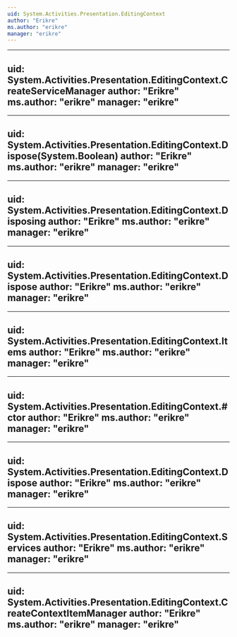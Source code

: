 ```yaml
---
uid: System.Activities.Presentation.EditingContext
author: "Erikre"
ms.author: "erikre"
manager: "erikre"
---
```


---
uid: System.Activities.Presentation.EditingContext.CreateServiceManager
author: "Erikre"
ms.author: "erikre"
manager: "erikre"
---

---
uid: System.Activities.Presentation.EditingContext.Dispose(System.Boolean)
author: "Erikre"
ms.author: "erikre"
manager: "erikre"
---

---
uid: System.Activities.Presentation.EditingContext.Disposing
author: "Erikre"
ms.author: "erikre"
manager: "erikre"
---

---
uid: System.Activities.Presentation.EditingContext.Dispose
author: "Erikre"
ms.author: "erikre"
manager: "erikre"
---

---
uid: System.Activities.Presentation.EditingContext.Items
author: "Erikre"
ms.author: "erikre"
manager: "erikre"
---

---
uid: System.Activities.Presentation.EditingContext.#ctor
author: "Erikre"
ms.author: "erikre"
manager: "erikre"
---

---
uid: System.Activities.Presentation.EditingContext.Dispose
author: "Erikre"
ms.author: "erikre"
manager: "erikre"
---

---
uid: System.Activities.Presentation.EditingContext.Services
author: "Erikre"
ms.author: "erikre"
manager: "erikre"
---

---
uid: System.Activities.Presentation.EditingContext.CreateContextItemManager
author: "Erikre"
ms.author: "erikre"
manager: "erikre"
---
